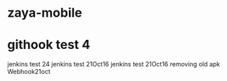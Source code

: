# zaya-mobile

# githook test 4
jenkins test 24
jenkins test 21Oct16
jenkins test 21Oct16 removing old apk
Webhook21oct
